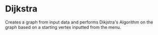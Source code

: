 # Dijkstra
Creates a graph from input data and performs Dikjstra's Algorithm on the graph based on a starting vertex inputted from the menu.
